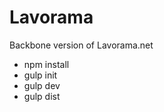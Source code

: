 Lavorama
===========

Backbone version of Lavorama.net

* npm install
* gulp init
* gulp dev
* gulp dist
